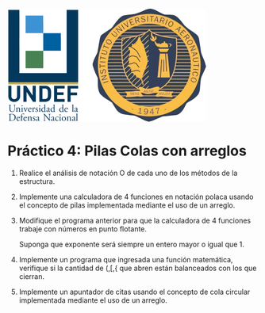 ![IUA Logo](/logo-iua.png)

# Práctico 4: **Pilas Colas con arreglos**

1. Realice el análisis de notación O de cada uno de los métodos de la estructura.

2. Implemente una calculadora de 4 funciones en notación polaca usando el concepto de pilas implementada mediante el uso de un arreglo.

3. Modifique el programa anterior para que la calculadora de 4 funciones trabaje con números en punto flotante.

   Suponga que exponente será siempre un entero mayor o igual que 1.

4. Implemente un programa que ingresada una función matemática, verifique si la cantidad de (,[,{ que abren están balanceados con los que cierran.

5. Implemente un apuntador de citas usando el concepto de cola circular
implementada mediante el uso de un arreglo.
